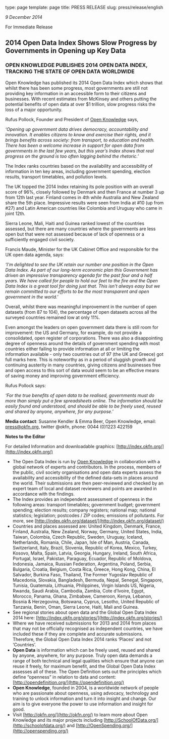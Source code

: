 type: page
template: page
title: PRESS RELEASE
slug: press/release/english

*9 December 2014*

For Immediate Release

## 2014 Open Data Index Shows Slow Progress by Governments in Opening up Key Data
### OPEN KNOWLEDGE PUBLISHES 2014 OPEN DATA INDEX, TRACKING THE STATE OF OPEN DATA WORLDWIDE

Open Knowledge has published its 2014 Open Data Index which shows that whilst there has been some progress, most governments are still not providing key information in an accessible form to their citizens and businesses. With recent estimates from McKinsey and others putting the potential benefits of open data at over $1 trillion, slow progress risks the loss of a major opportunity.

Rufus Pollock, Founder and President of [Open Knowledge](http://okfn.org/) says,

*‘Opening up government data drives democracy, accountability and innovation. It enables citizens to know and exercise their rights, and it brings benefits across society: from transport, to education and health. There has been a welcome increase in support for open data from governments in the last few years, but this year’s Index shows that real progress on the ground is too often lagging behind the rhetoric.’*

The Index ranks countries based on the availability and accessibility of information in ten key areas, including government spending, election results, transport timetables, and pollution levels.

The UK topped the 2014 Index retaining its pole position with an overall score of 96%, closely followed by Denmark and then France at number 3 up from 12th last year. Finland comes in 4th while Australia and New Zealand share the 5th place. Impressive results were seen from India at #10 (up from #27) and Latin American countries like Colombia and Uruguay who came in joint 12th.

Sierra Leone, Mali, Haiti and Guinea ranked lowest of the countries assessed, but there are many countries where the governments are less open but that were not assessed because of lack of openness or a sufficiently engaged civil society.

Francis Maude, Minister for the UK Cabinet Office and responsible for the UK open data agenda, says:

*‘I'm delighted to see the UK retain our number one position in the Open Data Index. As part of our long-term economic plan this Government has driven an impressive transparency agenda for the past four and a half years. We have called for people to hold our feet to the fire and the Open Data Index is a great tool for doing just that. This isn't always easy but we remain committed to our efforts to be the most transparent and open government in the world.’*

Overall, whilst there was meaningful improvement in the number of open datasets (from 87 to 104), the percentage of open datasets across all the surveyed countries remained low at only 11%.

Even amongst the leaders on open government data there is still room for improvement: the US and Germany, for example, do not provide a consolidated, open register of corporations. There was also a disappointing degree of openness around the details of government spending with most countries either failing to provide information at all or limiting the information available - only two countries out of 97 (the UK and Greece) got full marks here. This is noteworthy as in a period of sluggish growth and continuing austerity in many countries, giving citizens and businesses free and open  access to this sort of data would seem to be an effective means of saving money and improving government efficiency.

Rufus Pollock says:

*‘For the true benefits of open data to be realised, governments must do more than simply put a few spreadsheets online. The information should be easily found and understood, and should be able to be freely used, reused and shared by anyone, anywhere, for any purpose.’*

**Media contact**: Susanne Kendler & Emma Beer, Open Knowledge, email: [press@okfn.org](press@okfn.org), twitter @okfn, phone: 0044 (0)1223 422159

**Notes to the Editor**

For detailed Information and downloadable graphics: [http://index.okfn.org/](http://index.okfn.org/)

* The Open Data Index is run by [Open Knowledge](https://okfn.org/) in collaboration with a global network of experts and contributors. In the process, members of the public, civil society organisations and open data experts assess the availability and accessibility of the defined data-sets in places around the world. Their submissions are then peer-reviewed and checked by an expert team of local and dataset reviewers and points are awarded in accordance with the findings.
* The Index provides an independent assessment of openness in the following areas: transport timetables; government budget; government spending; election results; company registers; national map; national statistics; legislation; postcodes / ZIP codes; emissions of pollutants. For more, see [http://index.okfn.org/dataset/](http://index.okfn.org/dataset/)
* Countries and places assessed are: United Kingdom, Denmark, France, Finland, Australia, New Zealand, Norway, Germany, United States, India, Taiwan, Colombia, Czech Republic, Sweden, Uruguay, Iceland, Netherlands, Romania, Chile, Japan, Isle of Man, Austria, Canada, Switzerland, Italy, Brazil, Slovenia, Republic of Korea, Mexico, Turkey, Kosovo, Malta, Spain, Latvia, Georgia, Hungary, Ireland, South Africa, Portugal, Israel, Pakistan, Paraguay, Ecuador, Republic of Moldova, Indonesia, Jamaica, Russian Federation, Argentina, Poland, Serbia, Bulgaria, Croatia, Belgium, Costa Rica, Greece, Hong Kong, China, El Salvador, Burkina Faso, Thailand, The Former Yugoslav Republic of Macedonia, Slovakia, Bangladesh, Bermuda, Nepal, Senegal, Singapore, Tunisia, Guatemala, Lithuania, Philippines, Virgin Islands US, Nigeria, Rwanda, Saudi Arabia, Cambodia, Zambia, Cote d’Ivoire, Egypt, Morocco, Panama, Ghana, Zimbabwe, Cameroon, Kenya, Lebanon, Bosnia & Herzegovina, Botswana, Cyprus, Lesotho, United Republic of Tanzania, Benin, Oman, Sierra Leone, Haiti, Mali and Guinea.
* See regional stories about open data and the Global Open Data Index 2014 here: [http://index.okfn.org/stories/](http://index.okfn.org/stories/)
* Where we have received submissions for 2013 and 2014 from places that may not be officially recognised as independent countries, we have included these if they are complete and accurate submissions. Therefore, the Global Open Data Index 2014 ranks ‘Places’ and not ‘Countries’.
* **Open Data** is information which can be freely used, reused and shared by anyone, anywhere, for any purpose. Truly open data demands a range of both technical and legal qualities which ensure that anyone can reuse it freely, for maximum benefit, and the Global Open Data Index assesses all of these. The Open Definition sets out the principles which define “openness” in relation to data and content: [http://opendefinition.org/](http://opendefinition.org/)
* **Open Knowledge**, founded in 2004, is a worldwide network of people who are passionate about openness, using advocacy, technology and training to unlock information and turn it into insight and change. Our aim is to give everyone the power to use information and insight for good.
* Visit [http://okfn.org/](http://okfn.org/) to learn more about Open Knowledge and its major projects including [http://SchoolOfData.org/](http://schoolofdata.org/) and [http://OpenSpending.org/](http://openspending.org/)
